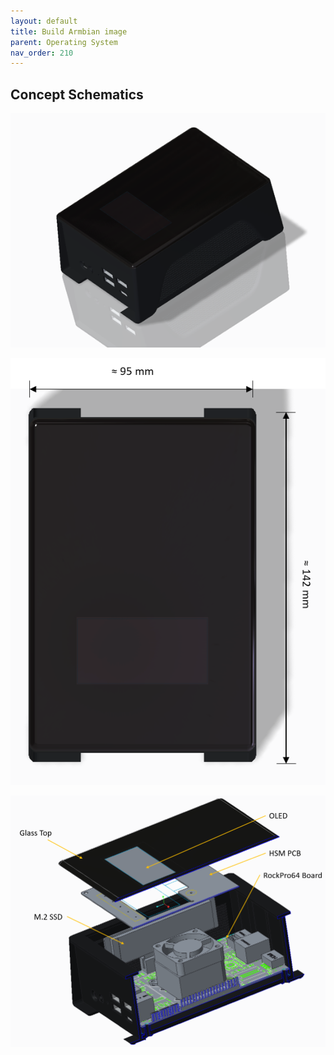 ```yaml
---
layout: default
title: Build Armbian image
parent: Operating System
nav_order: 210
---
```

## Concept Schematics

![alt text](Base_render_angle_1.png "Concept Render of BitBox Base")

![alt text](Base_render_top_dimensions_1.png "Concept Render of BitBox Base - top view")

![alt text](base_section_explode_angle_1.png "Concept Render of BitBox Base - exploded section view")